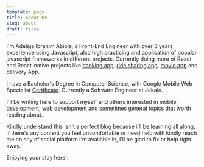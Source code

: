 ```yaml
---
template: page
title: About Me
slug: about
draft: false
---
```


I'm Adelaja Ibrahim Abiola, a Front-End Engineer with over 3 years experience using Javascript, also high practicing and application of popular javascript frameworks in different projects. Currently doing more of React and React-native projects like [banking app](https://play.google.com/store/apps/details?id=com.suprememfb), [ride sharing app](https://play.google.com/store/apps/details?id=com.jekalo), [movie app](https://play.google.com/store/apps/details?id=com.foxtrailer) and delivery App.

I have a Bachelor's Degree in Computer Science, with Google Mobile Web Specialist [Certificate](http://bit.ly/aiacert1). Currently a Software Engineer at Jekalo.

I'll be writing here to support myself and others interested in mobile development, web development and sometimes general topics that worth reading about.

Kindly understand this isn't a perfect blog because i'll be learning all along, if there's any content you feel uncomfortable or need help with kindly reach me on any of social platform i'm available in, i'll be glad to fix or help right away.

Enjoying your stay here!.
